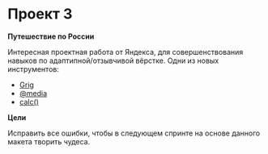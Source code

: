 # Проект 3

**Путешествие по России**

Интересная проектная работа от Яндекса, для совершенствования навыков по адаптипной/отзывчивой вёрстке.
Одни из новых инструментов:
* [Grig](https://developer.mozilla.org/ru/docs/Web/CSS/CSS_Grid_Layout/Basic_Concepts_of_Grid_Layout)
* [@media](https://developer.mozilla.org/ru/docs/Web/CSS/calc)
* [calc()](https://developer.mozilla.org/ru/docs/Web/CSS/@media)

**Цели**

Исправить все ошибки, чтобы в следующем спринте на основе данного макета творить чудеса.
